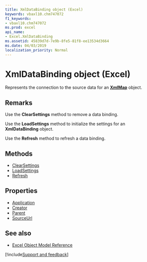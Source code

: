 ```yaml
---
title: XmlDataBinding object (Excel)
keywords: vbaxl10.chm747072
f1_keywords:
- vbaxl10.chm747072
ms.prod: excel
api_name:
- Excel.XmlDataBinding
ms.assetid: 45839d7d-7e9b-8fe5-81f8-ee13534d3664
ms.date: 04/03/2019
localization_priority: Normal
---
```



# XmlDataBinding object (Excel)

Represents the connection to the source data for an **[XmlMap](Excel.XmlMap.md)** object.


## Remarks

Use the **ClearSettings** method to remove a data binding.

Use the **LoadSettings** method to initialize the settings for an **XmlDataBinding** object.

Use the **Refresh** method to refresh a data binding.

## Methods

- [ClearSettings](Excel.XmlDataBinding.ClearSettings.md)
- [LoadSettings](Excel.XmlDataBinding.LoadSettings.md)
- [Refresh](Excel.XmlDataBinding.Refresh.md)

## Properties

- [Application](Excel.XmlDataBinding.Application.md)
- [Creator](Excel.XmlDataBinding.Creator.md)
- [Parent](Excel.XmlDataBinding.Parent.md)
- [SourceUrl](Excel.XmlDataBinding.SourceUrl.md)

## See also

- [Excel Object Model Reference](overview/Excel/object-model.md)

[!include[Support and feedback](~/includes/feedback-boilerplate.md)]